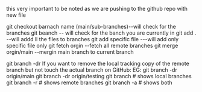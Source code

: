 this very important to be noted as we are pushing to the github repo with new file 

git checkout barnach name (main/sub-branches)--will check for the branches
git beanch -- will check for the banch you are currently in
git add . --will addd ll the files to branches
git add specific file ---will add only specific file only
git fetch orgin  --fetch all remote branches 
git merge orgin/main --mergin main branch to current branch 

git branch -dr If you want to remove the local tracking copy of the remote branch but not touch the actual branch on GitHub:
EG:
git branch -dr origin/main
git branch -dr origin/testing
git branch          # shows local branches
git branch -r       # shows remote branches
git branch -a       # shows both
